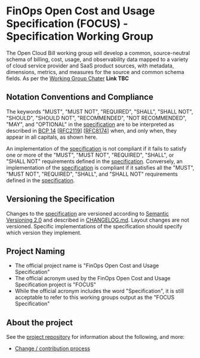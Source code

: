 # FinOps Open Cost and Usage Specification (FOCUS) - Specification Working Group


The Open Cloud Bill working group will develop a common, source-neutral schema of
billing, cost, usage, and observability data mapped to a variety of cloud service provider and SaaS product
sources, with metadata, dimensions, metrics, and measures for the source and common schema fields. As per the [Working Group Chater]() **Link TBC**

## Notation Conventions and Compliance

The keywords "MUST", "MUST NOT", "REQUIRED", "SHALL", "SHALL NOT", "SHOULD",
"SHOULD NOT", "RECOMMENDED", "NOT RECOMMENDED", "MAY", and "OPTIONAL" in the
[specification][] are to be interpreted as described in [BCP
14](https://tools.ietf.org/html/bcp14)
[[RFC2119](https://tools.ietf.org/html/rfc2119)]
[[RFC8174](https://tools.ietf.org/html/rfc8174)] when, and only when, they
appear in all capitals, as shown here.

An implementation of the [specification][] is not compliant if it fails to
satisfy one or more of the "MUST", "MUST NOT", "REQUIRED", "SHALL", or "SHALL
NOT" requirements defined in the [specification][]. Conversely, an
implementation of the [specification][] is compliant if it satisfies all the
"MUST", "MUST NOT", "REQUIRED", "SHALL", and "SHALL NOT" requirements defined in
the [specification][].

## Versioning the Specification

Changes to the [specification](./specification/overview.md) are versioned according to [Semantic Versioning 2.0](https://semver.org/spec/v2.0.0.html) and described in [CHANGELOG.md](CHANGELOG.md). Layout changes are not versioned. Specific implementations of the specification should specify which version they implement.

## Project Naming

- The official project name is "FinOps Open Cost and Usage Specification"
- The official acronym used by the FinOps Open Cost and Usage Specification project is "FOCUS"
- While the official acronym includes the word "Specification", it is still acceptable to refer to this working groups output as the "FOCUS Specification"

## About the project

See the [project repository](https://github.com/FinOps-Open-Cost-and-Usage-Spec/foundation) for information about the following, and more:

- [Change / contribution process](https://github.com/FinOps-Open-Cost-and-Usage-Spec/foundation/blob/main/contributing.md)

[specification]: specification/specification-overview.md
